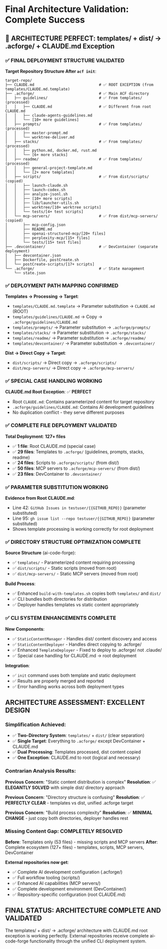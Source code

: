 # Final Architecture Validation: Complete Success

## 🎉 ARCHITECTURE PERFECT: templates/ + dist/ → .acforge/ + CLAUDE.md Exception

### ✅ FINAL DEPLOYMENT STRUCTURE VALIDATED

**Target Repository Structure After `acf init`**:
```
target-repo/
├── CLAUDE.md                             # ✅ ROOT EXCEPTION (from templates/CLAUDE.md.template)
├── .acforge/                             # ✅ Main ACF directory
│   ├── guidelines/                       # ✅ From templates/ (processed)
│   │   ├── CLAUDE.md                     # ✅ Different from root CLAUDE.md
│   │   ├── claude-agents-guidelines.md
│   │   └── [10+ more guidelines]
│   ├── prompts/                          # ✅ From templates/ (processed)
│   │   ├── master-prompt.md
│   │   └── worktree-deliver.md
│   ├── stacks/                           # ✅ From templates/ (processed)
│   │   ├── python.md, docker.md, rust.md
│   │   └── [6+ more stacks]
│   ├── readme/                           # ✅ From templates/ (processed)
│   │   ├── general-project-template.md
│   │   └── [2+ more templates]
│   ├── scripts/                          # ✅ From dist/scripts/ (copied)
│   │   ├── launch-claude.sh
│   │   ├── launch-codex.sh
│   │   ├── analyze-jsonl.sh
│   │   ├── [10+ more scripts]
│   │   ├── lib/launcher-utils.sh
│   │   ├── worktree/[10+ worktree scripts]
│   │   └── tests/[4+ test scripts]
│   └── mcp-servers/                      # ✅ From dist/mcp-servers/ (copied)
│       ├── mcp-config.json
│       ├── README.md
│       ├── openai-structured-mcp/[20+ files]
│       ├── perplexity-mcp/[15+ files]
│       └── tests/[15+ test files]
├── .devcontainer/                        # ✅ DevContainer (separate deployment)
│   ├── devcontainer.json
│   ├── Dockerfile, postCreate.sh
│   └── postCreate-scripts/[17+ scripts]
└── .acforge/                             # ✅ State management
    └── state.json
```

### ✅ DEPLOYMENT PATH MAPPING CONFIRMED

**Templates → Processing → Target**:
- `templates/CLAUDE.md.template` → Parameter substitution → `CLAUDE.md` (ROOT)
- `templates/guidelines/CLAUDE.md` → Copy → `.acforge/guidelines/CLAUDE.md`
- `templates/prompts/` → Parameter substitution → `.acforge/prompts/`
- `templates/stacks/` → Parameter substitution → `.acforge/stacks/`
- `templates/readme/` → Parameter substitution → `.acforge/readme/`
- `templates/devcontainer/` → Parameter substitution → `.devcontainer/`

**Dist → Direct Copy → Target**:
- `dist/scripts/` → Direct copy → `.acforge/scripts/`
- `dist/mcp-servers/` → Direct copy → `.acforge/mcp-servers/`

### ✅ SPECIAL CASE HANDLING WORKING

**CLAUDE.md Root Exception**: ✅ **PERFECT**
- Root `CLAUDE.md`: Contains parameterized content for target repository
- `.acforge/guidelines/CLAUDE.md`: Contains AI development guidelines
- No duplication conflict - they serve different purposes

### ✅ COMPLETE FILE DEPLOYMENT VALIDATED

**Total Deployment**: **127+ files**
- ✅ **1 file**: Root CLAUDE.md (special case)
- ✅ **29 files**: Templates to `.acforge/` (guidelines, prompts, stacks, readme)
- ✅ **24 files**: Scripts to `.acforge/scripts/` (from dist/)
- ✅ **50 files**: MCP servers to `.acforge/mcp-servers/` (from dist/)
- ✅ **23 files**: DevContainer to `.devcontainer/`

### ✅ PARAMETER SUBSTITUTION WORKING

**Evidence from Root CLAUDE.md**:
- Line 42: `GitHub Issues in testuser/{{GITHUB_REPO}}` (parameter substituted)
- Line 95: `gh issue list --repo testuser/{{GITHUB_REPO}}` (parameter substituted)
- Shows template processing is working correctly for root deployment

### ✅ DIRECTORY STRUCTURE OPTIMIZATION COMPLETE

**Source Structure** (ai-code-forge):
- ✅ `templates/` - Parameterized content requiring processing
- ✅ `dist/scripts/` - Static scripts (moved from root)
- ✅ `dist/mcp-servers/` - Static MCP servers (moved from root)

**Build Process**:
- ✅ Enhanced `build-with-templates.sh` copies both `templates/` and `dist/`
- ✅ CLI bundles both directories for distribution
- ✅ Deployer handles templates vs static content appropriately

### ✅ CLI SYSTEM ENHANCEMENTS COMPLETE

**New Components**:
- ✅ `StaticContentManager` - Handles dist/ content discovery and access
- ✅ `StaticContentDeployer` - Handles direct copying to .acforge/
- ✅ Enhanced `TemplateDeployer` - Fixed to deploy to .acforge/ not .claude/
- ✅ Special case handling for CLAUDE.md → root deployment

**Integration**:
- ✅ `init` command uses both template and static deployment
- ✅ Results are properly merged and reported
- ✅ Error handling works across both deployment types

## ARCHITECTURE ASSESSMENT: EXCELLENT DESIGN

### **Simplification Achieved**:
- ✅ **Two-Directory System**: `templates/` + `dist/` (clear separation)
- ✅ **Single Target**: Everything to `.acforge/` except DevContainer + CLAUDE.md
- ✅ **Dual Processing**: Templates processed, dist content copied
- ✅ **One Exception**: CLAUDE.md to root (logical and necessary)

### **Contrarian Analysis Results**:
**Previous Concern**: "Static content distribution is complex"
**Resolution**: ✅ **ELEGANTLY SOLVED** with simple dist/ directory approach

**Previous Concern**: "Directory structure is confusing" 
**Resolution**: ✅ **PERFECTLY CLEAR** - templates vs dist, unified .acforge target

**Previous Concern**: "Build process complexity"
**Resolution**: ✅ **MINIMAL CHANGE** - just copy both directories, deployer handles rest

### **Missing Content Gap: COMPLETELY RESOLVED**

**Before**: Templates only (53 files) - missing scripts and MCP servers
**After**: Complete ecosystem (127+ files) - templates, scripts, MCP servers, DevContainer

**External repositories now get**:
- ✅ Complete AI development configuration (.acforge/)
- ✅ Full workflow tooling (scripts/)
- ✅ Enhanced AI capabilities (MCP servers/)
- ✅ Complete development environment (DevContainer/)
- ✅ Repository-specific configuration (root CLAUDE.md)

## FINAL STATUS: ARCHITECTURE COMPLETE AND VALIDATED

The templates/ + dist/ → .acforge/ architecture with CLAUDE.md root exception is working perfectly. External repositories receive complete ai-code-forge functionality through the unified CLI deployment system.